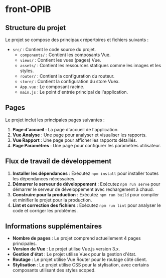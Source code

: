 # front-OPIB

## Structure du projet

Le projet se compose des principaux répertoires et fichiers suivants :

- `src/` : Contient le code source du projet.
    - `components/` : Contient les composants Vue.
    - `views/` : Contient les vues (pages) Vue.
    - `assets/` : Contient les ressources statiques comme les images et les styles.
    - `router/` : Contient la configuration du routeur.
    - `store/` : Contient la configuration du store Vuex.
    - `App.vue` : Le composant racine.
    - `main.js` : Le point d'entrée principal de l'application.

## Pages

Le projet inclut les principales pages suivantes :

1. **Page d'accueil** : La page d'accueil de l'application.
2. **Vue Analyse** : Une page pour analyser et visualiser les rapports.
3. **Vue Rapport** : Une page pour afficher les rapports détaillés.
4. **Page Paramètres** : Une page pour configurer les paramètres utilisateur.


## Flux de travail de développement

1. **Installer les dépendances** : Exécutez `npm install` pour installer toutes les dépendances nécessaires.
2. **Démarrer le serveur de développement** : Exécutez `npm run serve` pour démarrer le serveur de développement avec rechargement à chaud.
3. **Construire pour la production** : Exécutez `npm run build` pour compiler et minifier le projet pour la production.
4. **Lint et correction des fichiers** : Exécutez `npm run lint` pour analyser le code et corriger les problèmes.

## Informations supplémentaires

- **Nombre de pages** : Le projet comprend actuellement 4 pages principales.
- **Version de Vue** : Le projet utilise Vue.js version 3.x.
- **Gestion d'état** : Le projet utilise Vuex pour la gestion d'état.
- **Routage** : Le projet utilise Vue Router pour le routage côté client.
- **Stylisation** : Le projet utilise CSS pour la stylisation, avec certains composants utilisant des styles scoped.

